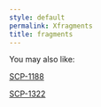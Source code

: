 ```yaml
---
style: default
permalink: Xfragments
title: fragments
---
```

You may also like:

[SCP-1188](http://scp-wiki.net/scp-1188)

[SCP-1322](http://scp-wiki.net/scp-1322)

